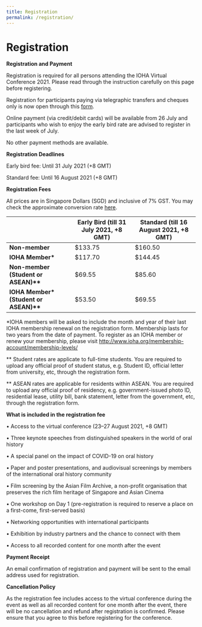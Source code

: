 ```yaml
---
title: Registration
permalink: /registration/
---
```

# Registration

<b>Registration and Payment </b>

Registration is required for all persons attending the IOHA Virtual Conference 2021. Please read through the instruction carefully on this page before registering.

Registration for participants paying via telegraphic transfers and cheques only is now open through this <a href="https://go.gov.sg/ioha2021reg">form</a>.</p>

Online payment (via credit/debit cards) will be available from 26 July and participants who wish to enjoy the early bird rate are advised to register in the last week of July.

No other payment methods are available.

<b>Registration Deadlines </b>

Early bird fee: Until 31 July 2021 (+8 GMT)

Standard fee: Until 16 August 2021 (+8 GMT)

<b> Registration Fees </b>

All prices are in Singapore Dollars (SGD) and inclusive of 7% GST. You may check the approximate conversion rate [here](https://xe.com/currencyconverter/).

| | <b>Early Bird (till 31 July 2021, +8 GMT)</b> | <b>Standard (till 16 August 2021, +8 GMT)</b> |
| -------- | -------- | -------- |
| <b>Non-member</b> | $133.75 | $160.50 |
|<b>IOHA Member*</b> | $117.70 | $144.45 | 
| <b>Non-member (Student or ASEAN)**</b> | $69.55 | $85.60 |
|<b> IOHA Member* (Student or ASEAN)**</b> | $53.50 | $69.55 |

*IOHA members will be asked to include the month and year of their last IOHA membership renewal on the registration form. Membership lasts for two years from the date of payment. To register as an IOHA member or renew your membership, please visit http://www.ioha.org/membership-account/membership-levels/

** Student rates are applicate to full-time students. You are required to upload any official proof of student status, e.g. Student ID, official letter from university, etc, through the registration form.

** ASEAN rates are applicable for residents within ASEAN. You are required to upload any official proof of residency, e.g. government-issued photo ID, residential lease, utility bill, bank statement, letter from the government, etc, through the registration form.

<b>What is included in the registration fee</b>

•	Access to the virtual conference (23–27 August 2021, +8 GMT)

•	Three keynote speeches from distinguished speakers in the world of oral history

• A special panel on the impact of COVID-19 on oral history

•	Paper and poster presentations, and audiovisual screenings by members of the international oral history community

•	Film screening by the Asian Film Archive, a non-profit organisation that preserves the rich film heritage of Singapore and Asian Cinema

•	One workshop on Day 1 (pre-registration is required to reserve a place on a first-come, first-served basis)

•	Networking opportunities with international participants

•	Exhibition by industry partners and the chance to connect with them

•	Access to all recorded content for one month after the event

<b>Payment Receipt</b>

An email confirmation of registration and payment will be sent to the email address used for registration.

<b>Cancellation Policy</b>

As the registration fee includes access to the virtual conference during the event as well as all recorded content for one month after the event, there will be no cancellation and refund after registration is confirmed. Please ensure that you agree to this before registering for the conference.